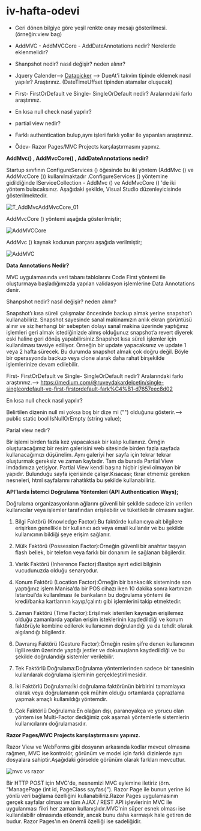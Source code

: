 # iv-hafta-odevi
*  Geri dönen bilgiye göre yeşil renkte onay mesajı gösterilmesi. (örneğin:view bag)

*  AddMVC - AddMVCCore - AddDateAnnotations nedir? Nerelerde eklenmelidir?

 * Shanpshot nedir? nasıl değişir? neden alınır?

*  Jquery Calender--> [Datapicker](https://jqueryui.com/datepicker/) --> DueAt'i takvim tipinde eklemek nasıl yapılır? Araştırınız. (DateTimeUffset tipinden atamalar oluşucak)

*  First- FirstOrDefault ve Single- SingleOrDefault nedir? Aralarındaki farkı araştırınız.

*  En kısa null check nasıl yapılır?

* partial view nedir?

* Farklı authentication bulup,aynı işleri farklı yollar ile yapanları araştırınız.

* Ödev- Razor Pages/MVC Projects karşılaştırmasını yapınız.



**AddMvc() , AddMvcCore() , AddDateAnnotations nedir?**


Startup sınıfının ConfigureServices () öğesinde bu iki yöntem (AddMvc () ve AddMvcCore ()) kullanılmaktadır .ConfigureServices () yöntemine gidildiğinde IServiceCollection - AddMvc () ve AddMvcCore () 'de iki yöntem bulacaksınız. Aşağıdaki şekilde, Visual Studio düzenleyicisinde gösterilmektedir.


![T_AddMvcAddMvcCore_01](https://user-images.githubusercontent.com/66273342/86607462-f04e4780-bfb1-11ea-9e72-34cd894258e3.png)


AddMvcCore () yöntemi aşağıda gösterilmiştir;


![AddMVCCore](https://user-images.githubusercontent.com/66273342/86607526-06f49e80-bfb2-11ea-8d30-3cb7d72d45ec.png)


AddMvc () kaynak kodunun parçası aşağıda verilmiştir;


![AddMVC](https://user-images.githubusercontent.com/66273342/86607496-fe03cd00-bfb1-11ea-955f-12c06db5629d.png)


**Data Annotations Nedir?**

MVC uygulamasında veri tabanı tablolarını Code First yöntemi ile oluşturmaya başladığımızda yapılan validasyon işlemlerine Data Annotations denir.



Shanpshot nedir? nasıl değişir? neden alınır?

Snapshot’ı kısa süreli çalışmalar öncesinde backup almak yerine snapshot’ı kullanabiliriz. Snapshot sayesinde sanal makinamızın anlık ekran görüntüsü alınır ve siz herhangi bir sebepten dolayı sanal makina üzerinde yaptığınız işlemleri geri almak istediğinizde almış olduğunuz snapshot’a revert diyerek eski haline geri dönüş yapabilirsiniz.Snapshot kısa süreli işlemler için kullanılması tavsiye ediliyor. Örneğin bir update yapacaksınız ve update 1 veya 2 hafta sürecek. Bu durumda snapshot almak çok doğru değil. Böyle bir operasyonda backup  veya clone alarak daha rahat birşekilde işlemlerinize devam edilebilir.


First- FirstOrDefault ve Single- SingleOrDefault nedir? Aralarındaki farkı araştırınız.--> https://medium.com/@ruveydakardelcetin/single-singleordefault-ve-first-firstordefault-fark%C4%B1-d7657eec8d02



En kısa null check nasıl yapılır?

Belirtilen dizenin null mi yoksa boş bir dize mi ("") olduğunu gösterir.--> public static bool IsNullOrEmpty (string value);


Parial view nedir?


Bir işlemi birden fazla kez yapacaksak bir kalıp kullanırız. Örnğin oluşturacağımız bir resim galerisini web sitesinde birden fazla sayfada kullanacağımızı düşünelim. Aynı galeriyi her sayfa için tekrar tekrar oluşturmak gereksiz ve zaman kaybıdır. Tam da burada Partial View  imdadımıza yetişiyor. Partial View kendi başına hiçbir işlevi olmayan bir yapıdır. Bulunduğu sayfa içerisinde çalışır.Kısacası; tkrar etmemiz gereken nesneleri, html sayfalarını rahatlıktla bu şekilde kullanabiliriz.


**API’larda İstemci Doğrulama Yöntemleri (API Authentication Ways);**

Doğrulama organizasyonların ağlarını güvenli bir şekilde sadece izin verilen kullanıcılar veya işlemler tarafından erişilebilir ve tüketilebilir olmasını sağlar.

1. Bilgi Faktörü (Knowledge Factor):Bu faktörde kullanıcıya ait bilgilere erişirken genellikle bir kullanıcı adı veya email kullanılır ve bu şekilde kullanıcının bildiği şeye erişim sağlanır.

2. Mülk Faktörü (Possession Factor):Örneğin güvenli bir anahtar taşıyan flash bellek, bir telefon veya farklı bir donanım ile sağlanan bilgilerdir.

3. Varlık Faktörü (Inherence Factor):Basitçe ayırt edici bilginin vucudunuzda olduğu senaryodur.

4. Konum Faktörü (Location Factor):Örneğin bir bankacılık sisteminde son yaptığınız işlem Manisa’da bir POS cihazı iken 10 dakika sonra kartınızın İstanbul’da kullanılması ile bankaların bu doğrulama yöntemi ile kredi/banka kartlarının kayıp/çalıntı gibi işlemlerini takip etmektedir.

5. Zaman Faktörü (Time Factor):Erişilmek istenilen kaynağın erişilemez olduğu zamanlarda yapılan erişim isteklerinin kaydedildiği ve konum faktörüyle kombine edilerek kullanıcının doğrulandığı ya da tehdit olarak algılandığı bilgilerdir.

6. Davranış Faktörü (Gesture Factor):Örneğin resim şifre denen kullanıcının ilgili resim üzerinde yaptığı jestler ve dokunuşların kaydedildiği ve bu şekilde doğrulandığı sistemler verilebilir.

7. Tek Faktörlü Doğrulama:Doğrulama yöntemlerinden sadece bir tanesinin kullanılarak doğrulama işleminin gerçekleştirilmesidir.

8. İki Faktörlü Doğrulama:İki doğrulama faktörünün birbirini tamamlayıcı olarak veya doğrulamanın çok mühim olduğu ortamlarda çaprazlama yapmak amaçlı kullanıldığı yöntemdir.

9. Çok Faktörlü Doğrulama:En olağan dışı, paranoyakça ve yorucu olan yöntem ise Multi-Factor dediğimiz çok aşamalı yöntemlerle sistemlerin kullanıcılarını doğrulamasıdır.



**Razor Pages/MVC Projects karşılaştırmasını yapınız.**

Razor View ve WebForms gibi dosyanın arkasında kodlar mevcut olmasına rağmen, MVC ise kontrolör, görünüm ve model için farklı dizinlerde ayrı dosyalara sahiptir.Aşağıdaki görselde görünüm olarak farkları mevcuttur.


![mvc vs razor](https://user-images.githubusercontent.com/66273342/86614305-76bb5700-bfbb-11ea-9bf9-a469173cba4e.png)


Bir HTTP POST için MVC'de, nesnemizi MVC eylemine iletiriz (örn. “ManagePage (int id, PageClass sayfası)”). Razor Page ile bunun yerine iki yönlü veri bağlama özelliğini kullanabiliriz.Razor Pages uygulamasının gerçek sayfalar olması ve tüm AJAX / REST API işlevlerinin MVC ile uygulanması fikri her zaman kullanışlıdır.MVC'nin süper esnek olması ise kullanılabilir olmasında etkendir, ancak bunu daha karmaşık hale getiren de budur. Razor Pages'ın en önemli özelliği ise sadeliğidir.


